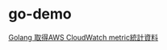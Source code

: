 # go-demo
[Golang 取得AWS CloudWatch metric統計資料](https://matthung0807.blogspot.com/2024/03/go-get-aws-cloudwatch-metric-statistics.html)
